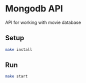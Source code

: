 # Mongodb API

API for working with movie database

## Setup

```bash
make install
```

## Run

```bash
make start
```